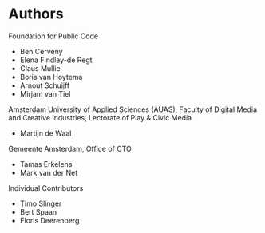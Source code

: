 # Authors

Foundation for Public Code

* Ben Cerveny
* Elena Findley-de Regt
* Claus Mullie
* Boris van Hoytema
* Arnout Schuijff
* Mirjam van Tiel

Amsterdam University of Applied Sciences (AUAS), Faculty of Digital Media and Creative Industries, Lectorate of Play & Civic Media

* Martijn de Waal

Gemeente Amsterdam, Office of CTO

* Tamas Erkelens
* Mark van der Net

Individual Contributors

* Timo Slinger
* Bert Spaan
* Floris Deerenberg
